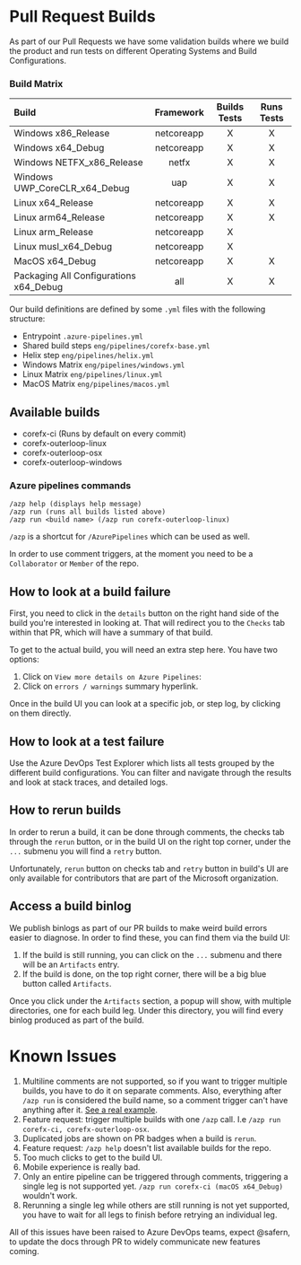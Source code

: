 # Pull Request Builds

As part of our Pull Requests we have some validation builds where we build the product and run tests on different Operating Systems and Build Configurations.

### Build Matrix

| Build | Framework | Builds Tests | Runs Tests |
|:---|:---:|:---:|:---:|
| Windows x86_Release | netcoreapp | X | X |
| Windows x64_Debug | netcoreapp | X | X |
| Windows NETFX_x86_Release | netfx | X | X |
| Windows UWP_CoreCLR_x64_Debug | uap | X | X |
| Linux x64_Release | netcoreapp | X | X |
| Linux arm64_Release | netcoreapp | X | X |
| Linux arm_Release | netcoreapp | X |   |
| Linux musl_x64_Debug | netcoreapp | X |   |
| MacOS x64_Debug | netcoreapp | X | X |
| Packaging All Configurations x64_Debug | all | X | X |

Our build definitions are defined by some `.yml` files with the following structure:

- Entrypoint `.azure-pipelines.yml`
- Shared build steps `eng/pipelines/corefx-base.yml`
- Helix step `eng/pipelines/helix.yml`
- Windows Matrix `eng/pipelines/windows.yml`
- Linux Matrix `eng/pipelines/linux.yml`
- MacOS Matrix `eng/pipelines/macos.yml`

## Available builds

- corefx-ci (Runs by default on every commit)
- corefx-outerloop-linux
- corefx-outerloop-osx
- corefx-outerloop-windows

### Azure pipelines commands

```
/azp help (displays help message)
/azp run (runs all builds listed above)
/azp run <build name> (/azp run corefx-outerloop-linux)
```

`/azp` is a shortcut for `/AzurePipelines` which can be used as well.

In order to use comment triggers, at the moment you need to be a `Collaborator` or `Member` of the repo.

## How to look at a build failure

First, you need to click in the `details` button on the right hand side of the build you're interested in looking at. That will redirect you to the `Checks` tab within that PR, which will have a summary of that build.

To get to the actual build, you will need an extra step here. You have two options:
   1. Click on `View more details on Azure Pipelines`:
   2. Click on `errors / warnings` summary hyperlink.

Once in the build UI you can look at a specific job, or step log, by clicking on them directly.

## How to look at a test failure

Use the Azure DevOps Test Explorer which lists all tests grouped by the different build configurations. You can filter and navigate through the results and look at stack traces, and detailed logs.

## How to rerun builds

In order to rerun a build, it can be done through comments, the checks tab through the `rerun` button, or in the build UI on the right top corner, under the `...` submenu you will find a `retry` button.

Unfortunately, `rerun` button on checks tab and `retry` button in build's UI are only available for contributors that are part of the Microsoft organization.

## Access a build binlog

We publish binlogs as part of our PR builds to make weird build errors easier to diagnose. In order to find these, you can find them via the build UI: 

  1. If the build is still running, you can click on the `...` submenu and there will be an `Artifacts` entry.
  2. If the build is done, on the top right corner, there will be a big blue button called `Artifacts`.

Once you click under the `Artifacts` section, a popup will show, with multiple directories, one for each build leg. Under this directory, you will find every binlog produced as part of the build.

# Known Issues

  1. Multiline comments are not supported, so if you want to trigger multiple builds, you have to do it on separate comments. Also, everything after `/azp run` is considered the build name, so a comment trigger can't have anything after it. [See a real example](https://github.com/dotnet/corefx/pull/35322#issuecomment-4638363830).
  2. Feature request: trigger multiple builds with one `/azp` call. I.e `/azp run corefx-ci, corefx-outerloop-osx`.
  3. Duplicated jobs are shown on PR badges when a build is `rerun`.
  4. Feature request: `/azp help` doesn't list available builds for the repo.
  5. Too much clicks to get to the build UI.
  6. Mobile experience is really bad.
  7. Only an entire pipeline can be triggered through comments, triggering a single leg is not supported yet. `/azp run corefx-ci (macOS x64_Debug)` wouldn't work.
  8. Rerunning a single leg while others are still running is not yet supported, you have to wait for all legs to finish before retrying an individual leg.

All of this issues have been raised to Azure DevOps teams, expect @safern, to update the docs through PR to widely communicate new features coming.
